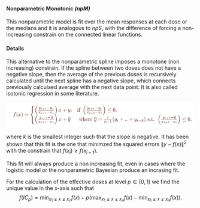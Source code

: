 #### Nonparametric Monotonic *(npM)*

This nonparametric model is fit over the mean responses at each dose or the medians and it is analogous to *npS*, with the difference of forcing a non-increasing constrain on the connected linear functions.

#### Details

This alternative to the nonparametric spline imposes a monotone (non increasing) constrain. If the spline between two doses does not have a negative slope, then the average of the previous doses is recursively calculated until the next spline has a negative slope, which connects previously calculaed average with the next data point. It is also called isotonic regression in some literature. 

<img src="images/fig4.png" alt="drawing" style="width:550px;"/>



where  *k* is the smallest integer such that the slope is negative. It has been shown that this fit is the one that minimzed the squared errors $\|y-f(x)\|^2$ with the constrain that $f(x_i)\geq f(x_{i+1})$.

This fit will always produce a non increasing fit, even in cases where the logistic model or the nonparametric Bayesian produce an incrasing fit.

For the calculation of the effective doses at level $p\in (0,1)$ we find the unique value in the x-axis such that 
$$
f(IC_{p}) = \min_{x_1\leq x\leq x_n}f(x)+p\left(\max_{x_1\leq x\leq x_n}{f(x)}-\min_{x_1\leq x\leq x_n}{f(x)}\right).
$$

